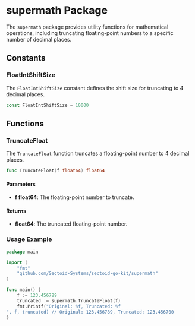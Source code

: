 
# supermath Package

The `supermath` package provides utility functions for mathematical operations, including truncating floating-point numbers to a specific number of decimal places.

## Constants

### FloatIntShiftSize

The `FloatIntShiftSize` constant defines the shift size for truncating to 4 decimal places.

```go
const FloatIntShiftSize = 10000
```

## Functions

### TruncateFloat

The `TruncateFloat` function truncates a floating-point number to 4 decimal places.

```go
func TruncateFloat(f float64) float64
```

#### Parameters

- **f float64**: The floating-point number to truncate.

#### Returns

- **float64**: The truncated floating-point number.

### Usage Example

```go
package main

import (
    "fmt"
    "github.com/Sectoid-Systems/sectoid-go-kit/supermath"
)

func main() {
    f := 123.456789
    truncated := supermath.TruncateFloat(f)
    fmt.Printf("Original: %f, Truncated: %f
", f, truncated) // Original: 123.456789, Truncated: 123.456700
}
```
